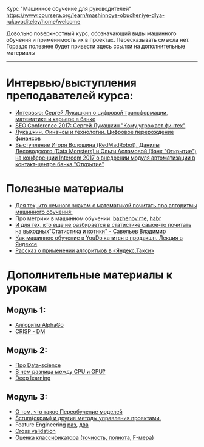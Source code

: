 Курс "Машинное обучение для руководителей"
https://www.coursera.org/learn/mashinnoye-obucheniye-dlya-rukovoditeley/home/welcome

Довольно поверхностный курс, обозначающий виды машинного обучения и применимость их в проектах.
Пересказывать смысла нет.
Гораздо полезнее будет привести здесь ссылки на дополнительные материалы

----
# Интервью/выступления преподавателей курса:

* [Интервью: Сергей Лукашкин о цифровой трансформации, математике и карьере в банке](https://www.youtube.com/watch?v=HL01Yopx4Xc)
* [SEO Conference 2017: Сергей Лукашкин "Кому угрожает финтех"](https://www.youtube.com/watch?v=-qA1TGqs6VY)
* [Лукашкин. Финансы и технологии. Цифровое перерождение финансов](https://www.youtube.com/watch?v=aGEZeEy8AW0)
* [Выступление Игоря Волошина (RedMadRobot), Данилы Лесоводского (Data Monsters) и Ольги Асламовой (банк "Открытие") на конференции Intercom 2017 о внедрении модуля автоматизации в контакт-центре банка "Открытие"](https://www.youtube.com/watch?v=sYmVA9U0Y8I)


# Полезные материалы
* [Для тех, кто немного знаком с математикой почитать про алгоритмы машинного обучения:](http://ru.datasides.com/code/algorithms-machine-learning/https://tproger.ru/translations/top-machine-learning-algorithms/)
* Про метрики в машинном обучении: [bazhenov.me](http://bazhenov.me/blog/2012/07/21/classification-performance-evaluation.html), [habr](https://habr.com/company/ods/blog/328372/)
* [И для тех, кто еще не разбирается в статистике самое-то почитать на выходных"Статистика и котики" - Савельев Владимир](https://www.rulit.me/books/statistika-i-kotiki-read-473467-1.html)
* [Как машинное обучение в YouDo катится в продакшн. Лекция в Яндексе](https://habr.com/company/yandex/blog/428700/?fbclid=IwAR3bNRHIyQoC7_ZFy3tHiSP1Xc4elb_LpAv-vrZ3eK4r9Z)
* [Рассказ о применении алгоритмов в «Яндекс.Такси»](https://vc.ru/yandex.taxi/50668-mashinnoe-obuchenie-molodec)

# Дополнительные материалы к урокам
## Модуль 1:
* [Алгоритм AlphaGo]( https://logic.pdmi.ras.ru/~sergey/slides/N18_DataScienceUAReinforcement.pdf)
* [CRISP - DM]( http://www.machinelearning.ru/wiki/index.php?title=Crisp-dm)

## Модуль 2:
* [Про Data-science]( https://searchenterpriseai.techtarget.com/definition/data-science)
* [В чем разница между CPU и GPU? ](https://tproger.ru/articles/cpu-and-gpu/)
* [Deep learning ](https://ideanomics.ru/articles/1849)

## Модуль 3: 
* [О том, что такое Переобучение моделей ](http://www.machinelearning.ru/wiki/index.php?title=Переобучение)
* [Scrum(скрам) и другие методы управления проектами. ](https://rb.ru/story/agile-scrum-kanban/)
* Feature Engineering [раз](https://habr.com/ru/company/mlclass/blog/248129/), [два](https://habr.com/ru/company/ods/blog/325422/)
* [Cross validation ](https://machinelearningmastery.com/k-fold-cross-validation/)
* [Оценка классификатора (точность, полнота, F-мера) ](http://bazhenov.me/blog/2012/07/21/classification-performance-evaluation.html)
